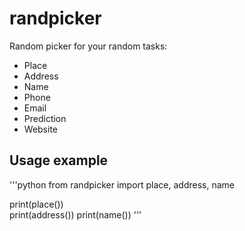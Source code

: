 # randpicker

Random picker for your random tasks:

- Place 
- Address
- Name
- Phone
- Email
- Prediction
- Website

## Usage example

'''python
from randpicker import place, address, name

print(place())  
print(address()) 
print(name())
'''
